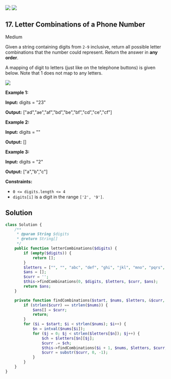 [![](https://img.shields.io/github/stars/LeetCode-in-Ruby/LeetCode-in-Ruby?label=Stars&style=flat-square)](https://github.com/LeetCode-in-Ruby/LeetCode-in-Ruby)
[![](https://img.shields.io/github/forks/LeetCode-in-Ruby/LeetCode-in-Ruby?label=Fork%20me%20on%20GitHub%20&style=flat-square)](https://github.com/LeetCode-in-Ruby/LeetCode-in-Ruby/fork)

## 17\. Letter Combinations of a Phone Number

Medium

Given a string containing digits from `2-9` inclusive, return all possible letter combinations that the number could represent. Return the answer in **any order**.

A mapping of digit to letters (just like on the telephone buttons) is given below. Note that 1 does not map to any letters.

![](https://upload.wikimedia.org/wikipedia/commons/thumb/7/73/Telephone-keypad2.svg/200px-Telephone-keypad2.svg.png)

**Example 1:**

**Input:** digits = "23"

**Output:** ["ad","ae","af","bd","be","bf","cd","ce","cf"] 

**Example 2:**

**Input:** digits = ""

**Output:** [] 

**Example 3:**

**Input:** digits = "2"

**Output:** ["a","b","c"] 

**Constraints:**

*   `0 <= digits.length <= 4`
*   `digits[i]` is a digit in the range `['2', '9']`.

## Solution

```php
class Solution {
    /**
     * @param String $digits
     * @return String[]
     */
    public function letterCombinations($digits) {
        if (empty($digits)) {
            return [];
        }
        $letters = ["", "", "abc", "def", "ghi", "jkl", "mno", "pqrs", "tuv", "wxyz"];
        $ans = [];
        $curr = '';
        $this->findCombinations(0, $digits, $letters, $curr, $ans);
        return $ans;
    }

    private function findCombinations($start, $nums, $letters, &$curr, &$ans) {
        if (strlen($curr) == strlen($nums)) {
            $ans[] = $curr;
            return;
        }
        for ($i = $start; $i < strlen($nums); $i++) {
            $n = intval($nums[$i]);
            for ($j = 0; $j < strlen($letters[$n]); $j++) {
                $ch = $letters[$n][$j];
                $curr .= $ch;
                $this->findCombinations($i + 1, $nums, $letters, $curr, $ans);
                $curr = substr($curr, 0, -1);
            }
        }
    }
}
```